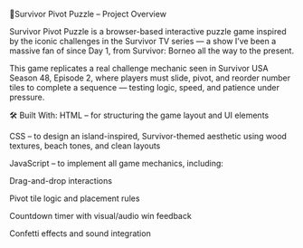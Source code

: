 🧩Survivor Pivot Puzzle – Project Overview

Survivor Pivot Puzzle is a browser-based interactive puzzle game inspired by the iconic challenges in the Survivor TV series — a show I’ve been a massive fan of since Day 1, from Survivor: Borneo all the way to the present.

This game replicates a real challenge mechanic seen in Survivor USA Season 48, Episode 2, where players must slide, pivot, and reorder number tiles to complete a sequence — testing logic, speed, and patience under pressure.

🛠️ Built With:
HTML – for structuring the game layout and UI elements

CSS – to design an island-inspired, Survivor-themed aesthetic using wood textures, beach tones, and clean layouts

JavaScript – to implement all game mechanics, including:

Drag-and-drop interactions

Pivot tile logic and placement rules

Countdown timer with visual/audio win feedback

Confetti effects and sound integration
